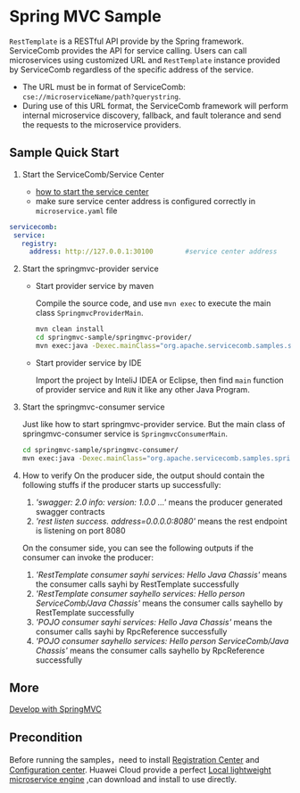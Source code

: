 # Spring MVC Sample

`RestTemplate` is a RESTful API provide by the Spring framework. ServiceComb provides the API for service calling. Users can call microservices using customized URL and `RestTemplate` instance provided by ServiceComb regardless of the specific address of the service.

* The URL must be in format of ServiceComb: `cse://microserviceName/path?querystring`.
* During use of this URL format, the ServiceComb framework will perform internal microservice discovery, fallback, and fault tolerance and send the requests to the microservice providers.

## Sample Quick Start

1. Start the ServiceComb/Service Center

   - [how to start the service center](http://servicecomb.apache.org/docs/products/service-center/install/)
   - make sure service center address is configured correctly in `microservice.yaml` file

```yaml
servicecomb:
 service:
   registry:
     address: http://127.0.0.1:30100		#service center address
```

2. Start the springmvc-provider service

   * Start provider service by maven

     Compile the source code, and use `mvn exec` to execute the main class `SpringmvcProviderMain`.

     ```bash
     mvn clean install 
     cd springmvc-sample/springmvc-provider/
     mvn exec:java -Dexec.mainClass="org.apache.servicecomb.samples.springmvc.provider.SpringmvcProviderMain"
     ```

   * Start provider service by IDE

     Import the project by InteliJ IDEA or Eclipse, then find `main` function of provider service and `RUN` it like any other Java Program.

3. Start the springmvc-consumer service

   Just like how to start springmvc-provider service. But the main class of springmvc-consumer service is `SpringmvcConsumerMain`. 

   ```bash
   cd springmvc-sample/springmvc-consumer/
   mvn exec:java -Dexec.mainClass="org.apache.servicecomb.samples.springmvc.consumer.SpringmvcConsumerMain"
   ```

4. How to verify
   On the producer side, the output should contain the following stuffs if the producer starts up successfully:
   1. *'swagger: 2.0 info: version: 1.0.0 ...'* means the producer generated swagger contracts
   2. *'rest listen success. address=0.0.0.0:8080'* means the rest endpoint is listening on port 8080
   
   On the consumer side, you can see the following outputs if the consumer can invoke the producer:
   1. *'RestTemplate consumer sayhi services: Hello Java Chassis'* means the consumer calls sayhi by RestTemplate successfully
   2. *'RestTemplate consumer sayhello services: Hello person ServiceComb/Java Chassis'* means the consumer calls sayhello by RestTemplate successfully
   3. *'POJO consumer sayhi services: Hello Java Chassis'* means the consumer calls sayhi by RpcReference successfully
   4. *'POJO consumer sayhello services: Hello person ServiceComb/Java Chassis'* means the consumer calls sayhello by RpcReference successfully
   ​
## More

[Develop with SpringMVC](https://docs.servicecomb.io/java-chassis/zh_CN/build-provider/springmvc/)

## Precondition

Before running the samples，need to install [Registration Center](https://github.com/apache/servicecomb-service-center) and [Configuration center](https://github.com/apache/servicecomb-kie). Huawei Cloud provide a perfect [Local lightweight microservice engine](https://support.huaweicloud.com/devg-cse/cse_devg_0036.html) ,can download and install to use directly.